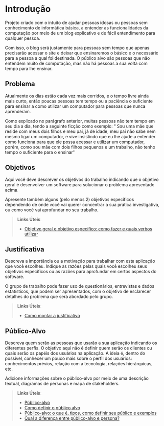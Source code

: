 # Introdução

Projeto criado com o intuito de ajudar pessoas idosas ou pessoas sem conhecimento de informática básica, a entender as funcionalidades da computação por meio de um blog explicativo e de fácil entendimento para qualquer pessoa.

 Com isso, o blog será justamente para pessoas sem tempo que apenas precisarão acessar o site e deixar que ensinaremos o básico e o necessário para a pessoa a qual foi destinada. O público alvo são pessoas que não entendem muito de computação, mas não há pessoas a sua volta com tempo para lhe ensinar.

## Problema
Atualmente os dias estão cada vez mais corridos, e o tempo livre ainda mais curto, então poucas pessoas tem tempo ou a paciência o suficiente para ensinar a como utilizar um computador para pessoas que nunca aprenderam.

Como explicado no parágrafo anterior, muitas pessoas não tem tempo em seu dia a dia, tendo a seguinte ficção como exemplo:
" Sou uma mãe que reside com meus dois filhos e meu pai, já de idade, meu pai não sabe nem mesmo ligar um computador, e vive insistindo que eu lhe ajude a entender como funciona para que ele possa acessar e utilizar um computador, porém, como sou mãe com dois filhos pequenos e um trabalho, não tenho tempo o suficiente para o ensinar"

## Objetivos

Aqui você deve descrever os objetivos do trabalho indicando que o objetivo geral é desenvolver um software para solucionar o problema apresentado acima. 

Apresente também alguns (pelo menos 2) objetivos específicos dependendo de onde você vai querer concentrar a sua prática investigativa, ou como você vai aprofundar no seu trabalho.
 
> **Links Úteis**:
> - [Objetivo geral e objetivo específico: como fazer e quais verbos utilizar](https://blog.mettzer.com/diferenca-entre-objetivo-geral-e-objetivo-especifico/)

## Justificativa

Descreva a importância ou a motivação para trabalhar com esta aplicação que você escolheu. Indique as razões pelas quais você escolheu seus objetivos específicos ou as razões para aprofundar em certos aspectos do software.

O grupo de trabalho pode fazer uso de questionários, entrevistas e dados estatísticos, que podem ser apresentados, com o objetivo de esclarecer detalhes do problema que será abordado pelo grupo.

> **Links Úteis**:
> - [Como montar a justificativa](https://guiadamonografia.com.br/como-montar-justificativa-do-tcc/)

## Público-Alvo

Descreva quem serão as pessoas que usarão a sua aplicação indicando os diferentes perfis. O objetivo aqui não é definir quem serão os clientes ou quais serão os papéis dos usuários na aplicação. A ideia é, dentro do possível, conhecer um pouco mais sobre o perfil dos usuários: conhecimentos prévios, relação com a tecnologia, relações
hierárquicas, etc.

Adicione informações sobre o público-alvo por meio de uma descrição textual, diagramas de personas e mapa de stakeholders.

> **Links Úteis**:
> - [Público-alvo](https://blog.hotmart.com/pt-br/publico-alvo/)
> - [Como definir o público alvo](https://exame.com/pme/5-dicas-essenciais-para-definir-o-publico-alvo-do-seu-negocio/)
> - [Público-alvo: o que é, tipos, como definir seu público e exemplos](https://klickpages.com.br/blog/publico-alvo-o-que-e/)
> - [Qual a diferença entre público-alvo e persona?](https://rockcontent.com/blog/diferenca-publico-alvo-e-persona/)
